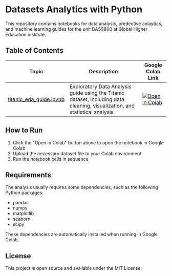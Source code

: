# Datasets Analytics with Python

This repository contains notebooks for data analysis, predective anlaytics, and machine learning guides for the unit DAS9800 at Global Higher Education institute.

## Table of Contents

| Topic | Description | Google Colab Link |
|-------|-------------|------------------|
| [titanic_eda_guide.ipynb](https://github.com/hkhdair/da-python/blob/main/titanic_eda_guide.ipynb) | Exploratory Data Analysis guide using the Titanic dataset, including data cleaning, visualization, and statistical analysis | [![Open In Colab](https://colab.research.google.com/assets/colab-badge.svg)](https://colab.research.google.com/github/hkhdair/da-python/blob/main/titanic_eda_guide.ipynb) |

## How to Run

1. Click the "Open in Colab" button above to open the notebook in Google Colab
2. Upload the necessary dataset file to your Colab environment
3. Run the notebook cells in sequence

## Requirements

The analysis usually requires some dependencies, such as the following Python packages:
- pandas
- numpy
- matplotlib
- seaborn
- scipy

These dependencies are automatically installed when running in Google Colab.

## License

This project is open source and available under the MIT License.
